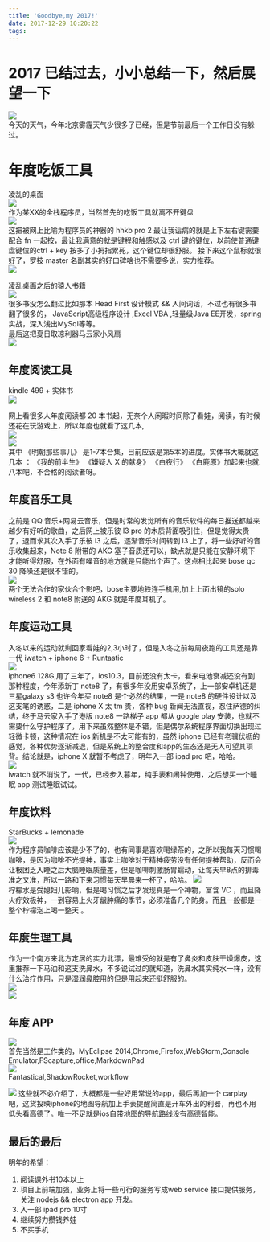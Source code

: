 ```yaml
---
title: 'Goodbye,my 2017!'
date: 2017-12-29 10:20:22
tags:
---
```



# 2017 已结过去，小小总结一下，然后展望一下  
![](/images/bye2017/weather.jpg)  
今天的天气，今年北京雾霾天气少很多了已经，但是节前最后一个工作日没有躲过。


# 年度吃饭工具  
凌乱的桌面  
![](/images/bye2017/desktop.jpg)  
作为某XX的全栈程序员，当然首先的吃饭工具就离不开键盘  
![](/images/bye2017/keyboard.jpg)   
这把被网上比喻为程序员的神器的 hhkb pro 2 最让我诟病的就是上下左右键需要配合 fn 一起按，最让我满意的就是键程和触感以及 ctrl 键的键位，以前使普通键盘键位的ctrl + key 按多了小拇指累死，这个键位却很舒服。
接下来这个鼠标就很好了，罗技 master 名副其实的好口碑啥也不需要多说，实力推荐。  
![](/images/bye2017/mouse.jpg)  
  
凌乱桌面之后的猿人书籍  
![](/images/bye2017/bookshelf.jpg)  
很多书没怎么翻过比如那本 Head First 设计模式 && 人间词话，不过也有很多书翻了很多的， JavaScript高级程序设计 ,Excel VBA ,轻量级Java EE开发，spring实战，深入浅出MySql等等。  
最后这把夏日取凉利器马云家小风扇  
![](/images/bye2017/fan.jpg)  

## 年度阅读工具
kindle 499 + 实体书  
![](/images/bye2017/kindle499.jpg)  

网上看很多人年度阅读都 20 本书起，无奈个人闲暇时间除了看娃，阅读，有时候还花在玩游戏上，所以年度也就看了这几本,  
![](/images/bye2017/k1.jpg)  
![](/images/bye2017/k2.jpg)  
其中 《明朝那些事儿》 是1-7本合集，目前应该是第5本的进度。实体书大概就这几本 ： 《我的前半生》 《嫌疑人 X 的献身》 《白夜行》 《白鹿原》加起来也就八本吧，不合格的阅读者呀。


## 年度音乐工具  
之前是 QQ 音乐+网易云音乐，但是时常的发觉所有的音乐软件的每日推送都越来越少有好听的歌曲，之后网上被乐彼 l3 pro 的木质背面吸引住，但是觉得太贵了，退而求其次入手了乐彼 l3 之后，逐渐音乐时间转到 l3 上了，将一些好听的音乐收集起来，Note 8 附带的 AKG 塞子音质还可以，缺点就是只能在安静环境下才能听得舒服，在外面有噪音的地方就是只能出个声了。这点相比起来 bose qc 30 降噪还是很不错的。  
![](/images/bye2017/l3.jpg)  
两个无法合作的家伙合个影吧，bose主要地铁连手机用,加上上面出镜的solo wireless 2 和 note8 附送的 AKG 就是年度耳机了。

## 年度运动工具  
入冬以来的运动就剩回家看娃的2,3小时了，但是入冬之前每周夜跑的工具还是靠一代 iwatch + iphone 6 + Runtastic  
![](/images/bye2017/iphone6.jpg)  
iphone6 128G,用了三年了，ios10.3，目前还没有太卡，看来电池衰减还没有到那种程度，今年添新丁 note8 了，有很多年没用安卓系统了，上一部安卓机还是三星galaxy s3 也许今年买 note8 是个必然的结果，一是 note8 的硬件设计以及这支笔的诱惑，二是 iphone X 太  tm 贵，各种 bug 新闻无法直视，忍住萨德的纠结，终于马云家入手了港版 note8 一路梯子 app 都从 google play 安装，也就不需要什么守护程序了，用下来虽然整体是不错，但是偶尔系统程序界面切换出现过轻微卡顿，这种情况在 ios 新机是不太可能有的，虽然 iphone 已经有老骥伏枥的感觉，各种优势逐渐减退，但是系统上的整合度和app的生态还是无人可望其项背。结论就是，iphone X 就暂不考虑了，明年入一部 ipad pro 吧，哈哈。  
![](/images/bye2017/watch.jpg)  
iwatch 就不消说了，一代，已经步入暮年，纯手表和闹钟使用，之后想买一个睡眠 app 测试睡眠试试。


## 年度饮料  
StarBucks + lemonade  
![](/images/bye2017/coffee.jpg)  
作为程序员咖啡应该是少不了的，也有同事是喜欢喝绿茶的，之所以我每天习惯喝咖啡，是因为咖啡不光提神，事实上咖啡对于精神疲劳没有任何提神帮助，反而会让极困乏入睡之后大脑睡眠质量差，但是咖啡刺激肠胃蠕动，让每天早8点的排毒准之又准，所以一路和下来习惯每天早晨来一杯了，哈哈。
![](/images/bye2017/lemonade.jpg)  
柠檬水是受媳妇儿影响，但是喝习惯之后才发现真是一个神物，富含 VC ，而且降火疗效极神，一到容易上火牙龈肿痛的季节，必须准备几个防身。而且一般都是一整个柠檬泡上喝一整天 。


## 年度生理工具  
作为一个南方来北方定居的实力北漂，最难受的就是有了鼻炎和皮肤干燥爆皮，这里推荐一下马油和这支洗鼻水，不多说试过的就知道，洗鼻水其实纯水一样，没有什么治疗作用，只是湿润鼻腔用的但是用起来还挺舒服的。  
![](/images/bye2017/moisture.jpg)  
![](/images/bye2017/nose.jpg) 
## 年度 APP  
![](/images/bye2017/icon.JPG)  
首先当然是工作类的，MyEclipse 2014,Chrome,Firefox,WebStorm,Console Emulator,FScapture,office,MarkdownPad  
![](/images/bye2017/a1.PNG)  
Fantastical,ShadowRocket,workflow 

![](/images/bye2017/a2.PNG) 
这些就不必介绍了，大概都是一些好用常说的app，最后再加一个 carplay 吧，这货投映iphone的地图导航加上手表提醒简直是开车外出的利器，再也不用低头看高德了。唯一不足就是ios自带地图的导航路线没有高德智能。

## 最后的最后
明年的希望：
1. 阅读课外书10本以上
2. 项目上前端加强，业务上将一些可行的服务写成web service 接口提供服务，关注 nodejs && electron app 开发。
3. 入一部 ipad pro 10寸
4. 继续努力攒钱养娃
5. 不买手机



